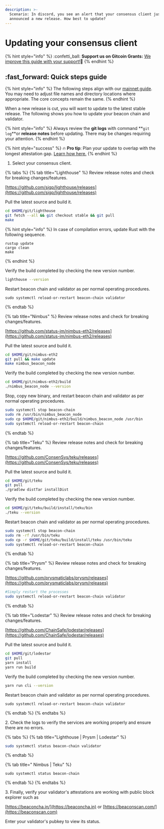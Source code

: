 ```yaml
---
description: >-
  Scenario: In discord, you see an alert that your consensus client just
  announced a new release. How best to update?
---
```


# Updating your consensus client

{% hint style="info" %}
:confetti\_ball: **Support us on Gitcoin Grants:** [We improve this guide with your support!](https://gitcoin.co/grants/1653/eth2-staking-guides-by-coincashew)🙏
{% endhint %}

## :fast\_forward: Quick steps guide

{% hint style="info" %}
The following steps align with our [mainnet guide](../). You may need to adjust file names and directory locations where appropriate. The core concepts remain the same.
{% endhint %}

When a new release is cut, you will want to update to the latest stable release. The following shows you how to update your beacon chain and validator.

{% hint style="info" %}
Always review the **git logs** with command **`git log`**or **release notes** before updating. There may be changes requiring your attention.
{% endhint %}

{% hint style="success" %}
:fire: **Pro tip**: Plan your update to overlap with the longest attestation gap. [Learn how here.](finding-the-longest-attestation-slot-gap.md)
{% endhint %}

1. Select your consensus client.

{% tabs %}
{% tab title="Lighthouse" %}
Review release notes and check for breaking changes/features.

[https://github.com/sigp/lighthouse/releases](https://github.com/sigp/lighthouse/releases)

Pull the latest source and build it.

```bash
cd $HOME/git/lighthouse
git fetch --all && git checkout stable && git pull
make
```

{% hint style="info" %}
In case of compilation errors, update Rust with the following sequence.

```
rustup update
cargo clean
make
```
{% endhint %}

Verify the build completed by checking the new version number.

```bash
lighthouse --version
```

Restart beacon chain and validator as per normal operating procedures.

```
sudo systemctl reload-or-restart beacon-chain validator
```
{% endtab %}

{% tab title="Nimbus" %}
Review release notes and check for breaking changes/features.

[https://github.com/status-im/nimbus-eth2/releases](https://github.com/status-im/nimbus-eth2/releases)

Pull the latest source and build it.

```bash
cd $HOME/git/nimbus-eth2
git pull && make update
make nimbus_beacon_node
```

Verify the build completed by checking the new version number.

```bash
cd $HOME/git/nimbus-eth2/build
./nimbus_beacon_node --version
```

Stop, copy new binary, and restart beacon chain and validator as per normal operating procedures.

```bash
sudo systemctl stop beacon-chain
sudo rm /usr/bin/nimbus_beacon_node
sudo cp $HOME/git/nimbus-eth2/build/nimbus_beacon_node /usr/bin
sudo systemctl reload-or-restart beacon-chain
```
{% endtab %}

{% tab title="Teku" %}
Review release notes and check for breaking changes/features.

[https://github.com/ConsenSys/teku/releases](https://github.com/ConsenSys/teku/releases)

Pull the latest source and build it.

```bash
cd $HOME/git/teku
git pull
./gradlew distTar installDist
```

Verify the build completed by checking the new version number.

```bash
cd $HOME/git/teku/build/install/teku/bin
./teku --version
```

Restart beacon chain and validator as per normal operating procedures.

```bash
sudo systemctl stop beacon-chain
sudo rm -rf /usr/bin/teku
sudo cp -r $HOME/git/teku/build/install/teku /usr/bin/teku
sudo systemctl reload-or-restart beacon-chain
```
{% endtab %}

{% tab title="Prysm" %}
Review release notes and check for breaking changes/features.

[https://github.com/prysmaticlabs/prysm/releases](https://github.com/prysmaticlabs/prysm/releases)

```bash
#Simply restart the processes
sudo systemctl reload-or-restart beacon-chain validator
```
{% endtab %}

{% tab title="Lodestar" %}
Review release notes and check for breaking changes/features.

[https://github.com/ChainSafe/lodestar/releases](https://github.com/ChainSafe/lodestar/releases)

Pull the latest source and build it.

```bash
cd $HOME/git/lodestar
git pull
yarn install
yarn run build
```

Verify the build completed by checking the new version number.

```bash
yarn run cli --version
```

Restart beacon chain and validator as per normal operating procedures.

```
sudo systemctl reload-or-restart beacon-chain validator
```
{% endtab %}
{% endtabs %}

2\. Check the logs to verify the services are working properly and ensure there are no errors.

{% tabs %}
{% tab title="Lighthouse | Prysm | Lodestar" %}
```bash
sudo systemctl status beacon-chain validator
```
{% endtab %}

{% tab title=" Nimbus | Teku" %}
```
sudo systemctl status beacon-chain
```
{% endtab %}
{% endtabs %}

3\. Finally, verify your validator's attestations are working with public block explorer such as

[https://beaconcha.in/](https://beaconcha.in) or [https://beaconscan.com/](https://beaconscan.com)

Enter your validator's pubkey to view its status.
